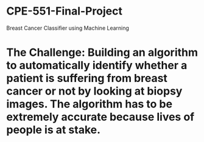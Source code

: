 # CPE-551-Final-Project
Breast Cancer Classifier using Machine Learning
# The Challenge: Building an algorithm to automatically identify whether a patient is suffering from breast cancer or not by looking at biopsy images. The algorithm has to be extremely accurate because lives of people is at stake.

